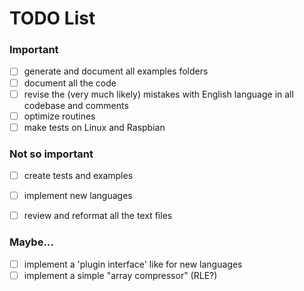 # TODO List

### Important

- [ ] generate and document all examples folders
- [ ] document all the code
- [ ] revise the (very much likely) mistakes with English language in all codebase and comments
- [ ] optimize routines
- [ ] make tests on Linux and Raspbian
 
### Not so important

- [ ] create tests and examples 
- [ ] implement new languages
- [ ] review and reformat all the text files
 

### Maybe...

- [ ] implement a 'plugin interface' like for new languages
- [ ] implement a simple "array compressor" (RLE?)

